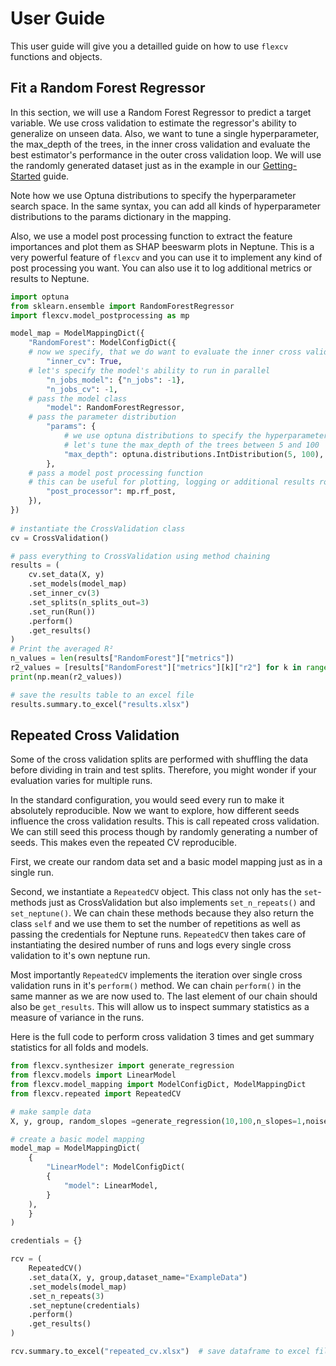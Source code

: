# User Guide

This user guide will give you a detailled guide on how to use `flexcv` functions and objects.


## Fit a Random Forest Regressor

In this section, we will use a Random Forest Regressor to predict a target variable. We use cross validation to estimate the regressor's ability to generalize on unseen data. Also, we want to tune a single hyperparameter, the max_depth of the trees, in the inner cross validation and evaluate the best estimator's performance in the outer cross validation loop. We will use the randomly generated dataset just as in the example in our [Getting-Started](getting-started.md) guide.

Note how we use Optuna distributions to specify the hyperparameter search space. In the same syntax, you can add all kinds of hyperparameter distributions to the params dictionary in the mapping. 

Also, we use a model post processing function to extract the feature importances and plot them as SHAP beeswarm plots in Neptune. This is a very powerful feature of `flexcv` and you can use it to implement any kind of post processing you want. You can also use it to log additional metrics or results to Neptune.

```python
import optuna
from sklearn.ensemble import RandomForestRegressor
import flexcv.model_postprocessing as mp

model_map = ModelMappingDict({
    "RandomForest": ModelConfigDict({
	# now we specify, that we do want to evaluate the inner cross validation loop
        "inner_cv": True,
	# let's specify the model's ability to run in parallel
        "n_jobs_model": {"n_jobs": -1},
        "n_jobs_cv": -1,
	# pass the model class
        "model": RandomForestRegressor,
	# pass the parameter distribution
        "params": {
            # we use optuna distributions to specify the hyperparameter search space
            # let's tune the max_depth of the trees between 5 and 100
            "max_depth": optuna.distributions.IntDistribution(5, 100), 
        },
	# pass a model post processing function
	# this can be useful for plotting, logging or additional results routines...
        "post_processor": mp.rf_post,
    }),
})
 
# instantiate the CrossValidation class
cv = CrossValidation()

# pass everything to CrossValidation using method chaining
results = (
    cv.set_data(X, y)
    .set_models(model_map)
    .set_inner_cv(3)
    .set_splits(n_splits_out=3)
    .set_run(Run())
    .perform()
    .get_results()
)
# Print the averaged R²
n_values = len(results["RandomForest"]["metrics"])
r2_values = [results["RandomForest"]["metrics"][k]["r2"] for k in range(n_values)]
print(np.mean(r2_values))

# save the results table to an excel file
results.summary.to_excel("results.xlsx")
``` 


## Repeated Cross Validation

Some of the cross validation splits are performed with shuffling the data before dividing in train and test splits. Therefore, you might wonder if your evaluation varies for multiple runs.

In the standard configuration, you would seed every run to make it absolutely reproducible. Now we want to explore, how different seeds influence the cross validation results. This is call repeated cross validation. We can still seed this process though by randomly generating a number of seeds. This makes even the repeated CV reproducible.

First, we create our random data set and a basic model mapping just as in a single run.

Second, we instantiate a `RepeatedCV` object. This class not only has the `set`-methods just as CrossValidation but also implements `set_n_repeats()` and `set_neptune()`. We can chain these methods because they also return the class `self` and we use them to set the number of repetitions as well as passing the credentials for Neptune runs. `RepeatedCV` then takes care of instantiating the desired number of runs and logs every single cross validation to it's own neptune run.

Most importantly `RepeatedCV` implements the iteration over single cross validation runs in it's `perform()` method. We can chain `perform()` in the same manner as we are now used to. The last element of our chain should also be `get_results`. This will allow us to inspect summary statistics as a measure of variance in the runs.

Here is the full code to perform cross validation 3 times and get summary statistics for all folds and models.

```python
from flexcv.synthesizer import generate_regression
from flexcv.models import LinearModel
from flexcv.model_mapping import ModelConfigDict, ModelMappingDict
from flexcv.repeated import RepeatedCV

# make sample data
X, y, group, random_slopes =generate_regression(10,100,n_slopes=1,noise_level=9.1e-2)

# create a basic model mapping
model_map = ModelMappingDict(
    {
    	"LinearModel": ModelConfigDict(
    	{
    		"model": LinearModel,
    	}
    ),
    }
)

credentials = {}

rcv = (
    RepeatedCV()
    .set_data(X, y, group,dataset_name="ExampleData")
    .set_models(model_map)
    .set_n_repeats(3)
    .set_neptune(credentials)
    .perform()
    .get_results()
)

rcv.summary.to_excel("repeated_cv.xlsx")  # save dataframe to excel file
```
